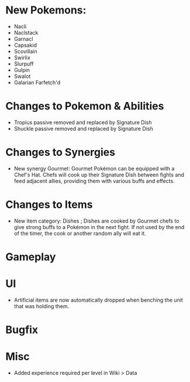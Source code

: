 # New Pokemons:

- Nacli
- Naclstack
- Garnacl
- Capsakid
- Scovillain
- Swirlix
- Slurpuff
- Gulpin
- Swalot
- Galarian Farfetch'd

# Changes to Pokemon & Abilities

- Tropius passive removed and replaced by Signature Dish
- Shuckle passive removed and replaced by Signature Dish

# Changes to Synergies

- New synergy Gourmet: Gourmet Pokémon can be equipped with a Chef's Hat. Chefs will cook up their Signature Dish between fights and feed adjacent allies, providing them with various buffs and effects.

# Changes to Items

- New item category: Dishes ; Dishes are cooked by Gourmet chefs to give strong buffs to a Pokémon in the next fight. If not used by the end of the timer, the cook or another random ally will eat it.

# Gameplay

# UI

- Artificial items are now automatically dropped when benching the unit that was holding them.

# Bugfix

# Misc

- Added experience required per level in Wiki > Data
